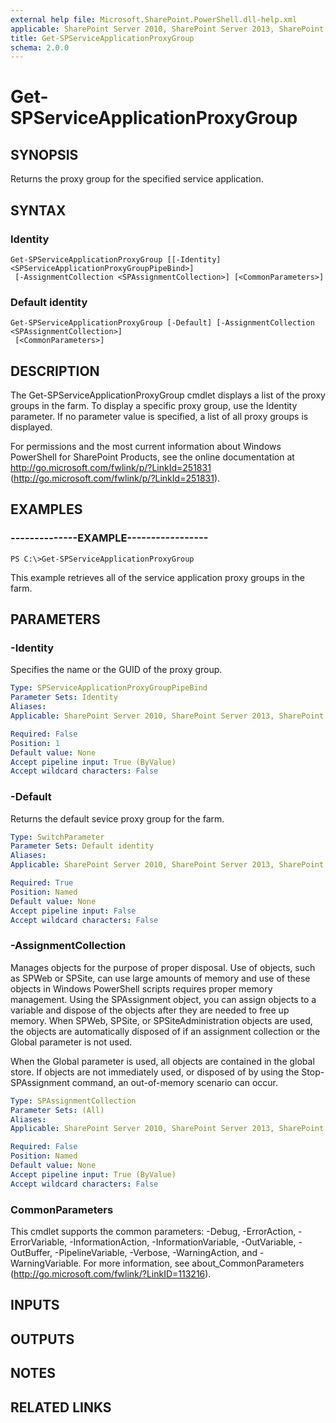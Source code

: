 ```yaml
---
external help file: Microsoft.SharePoint.PowerShell.dll-help.xml
applicable: SharePoint Server 2010, SharePoint Server 2013, SharePoint Server 2016, SharePoint Server 2019
title: Get-SPServiceApplicationProxyGroup
schema: 2.0.0
---
```


# Get-SPServiceApplicationProxyGroup

## SYNOPSIS

Returns the proxy group for the specified service application.



## SYNTAX

### Identity
```
Get-SPServiceApplicationProxyGroup [[-Identity] <SPServiceApplicationProxyGroupPipeBind>]
 [-AssignmentCollection <SPAssignmentCollection>] [<CommonParameters>]
```

### Default identity
```
Get-SPServiceApplicationProxyGroup [-Default] [-AssignmentCollection <SPAssignmentCollection>]
 [<CommonParameters>]
```

## DESCRIPTION
The Get-SPServiceApplicationProxyGroup cmdlet displays a list of the proxy groups in the farm.
To display a specific proxy group, use the Identity parameter.
If no parameter value is specified, a list of all proxy groups is displayed.

For permissions and the most current information about Windows PowerShell for SharePoint Products, see the online documentation at http://go.microsoft.com/fwlink/p/?LinkId=251831 (http://go.microsoft.com/fwlink/p/?LinkId=251831).

## EXAMPLES

### --------------EXAMPLE----------------- 
```
PS C:\>Get-SPServiceApplicationProxyGroup
```

This example retrieves all of the service application proxy groups in the farm.

## PARAMETERS

### -Identity
Specifies the name or the GUID of the proxy group.

```yaml
Type: SPServiceApplicationProxyGroupPipeBind
Parameter Sets: Identity
Aliases: 
Applicable: SharePoint Server 2010, SharePoint Server 2013, SharePoint Server 2016, SharePoint Server 2019

Required: False
Position: 1
Default value: None
Accept pipeline input: True (ByValue)
Accept wildcard characters: False
```

### -Default
Returns the default sevice proxy group for the farm.

```yaml
Type: SwitchParameter
Parameter Sets: Default identity
Aliases: 
Applicable: SharePoint Server 2010, SharePoint Server 2013, SharePoint Server 2016, SharePoint Server 2019

Required: True
Position: Named
Default value: None
Accept pipeline input: False
Accept wildcard characters: False
```

### -AssignmentCollection
Manages objects for the purpose of proper disposal.
Use of objects, such as SPWeb or SPSite, can use large amounts of memory and use of these objects in Windows PowerShell scripts requires proper memory management.
Using the SPAssignment object, you can assign objects to a variable and dispose of the objects after they are needed to free up memory.
When SPWeb, SPSite, or SPSiteAdministration objects are used, the objects are automatically disposed of if an assignment collection or the Global parameter is not used.

When the Global parameter is used, all objects are contained in the global store.
If objects are not immediately used, or disposed of by using the Stop-SPAssignment command, an out-of-memory scenario can occur.

```yaml
Type: SPAssignmentCollection
Parameter Sets: (All)
Aliases: 
Applicable: SharePoint Server 2010, SharePoint Server 2013, SharePoint Server 2016, SharePoint Server 2019

Required: False
Position: Named
Default value: None
Accept pipeline input: True (ByValue)
Accept wildcard characters: False
```

### CommonParameters
This cmdlet supports the common parameters: -Debug, -ErrorAction, -ErrorVariable, -InformationAction, -InformationVariable, -OutVariable, -OutBuffer, -PipelineVariable, -Verbose, -WarningAction, and -WarningVariable. For more information, see about_CommonParameters (http://go.microsoft.com/fwlink/?LinkID=113216).

## INPUTS

## OUTPUTS

## NOTES

## RELATED LINKS


